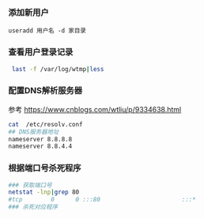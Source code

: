 ### 添加新用户

`useradd 用户名 -d 家目录`



### 查看用户登录记录

```bash
 last -f /var/log/wtmp|less
```



### 配置DNS解析服务器

参考  https://www.cnblogs.com/wtliu/p/9334638.html 

```bash
cat  /etc/resolv.conf
## DNS服务器地址
nameserver 8.8.8.8
nameserver 8.8.4.4

```



### 根据端口号杀死程序

```bash
### 获取端口号
netstat -lnp|grep 80
#tcp        0      0 :::80                       :::*                        LISTEN      35894/node 
### 杀死对应程序

```





